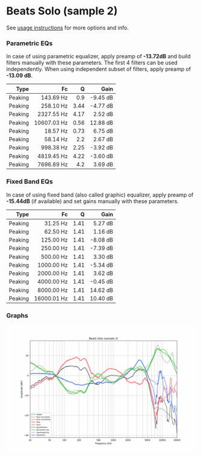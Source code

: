 # Beats Solo (sample 2)
See [usage instructions](https://github.com/jaakkopasanen/AutoEq#usage) for more options and info.

### Parametric EQs
In case of using parametric equalizer, apply preamp of **-13.72dB** and build filters manually
with these parameters. The first 4 filters can be used independently.
When using independent subset of filters, apply preamp of **-13.09 dB**.

| Type    | Fc          |    Q | Gain     |
|--------:|------------:|-----:|---------:|
| Peaking | 143.69 Hz   | 0.9  | -9.45 dB |
| Peaking | 258.10 Hz   | 3.44 | -4.77 dB |
| Peaking | 2327.55 Hz  | 4.17 | 2.52 dB  |
| Peaking | 10607.03 Hz | 0.56 | 12.88 dB |
| Peaking | 18.57 Hz    | 0.73 | 6.75 dB  |
| Peaking | 58.14 Hz    | 2.2  | 2.67 dB  |
| Peaking | 998.38 Hz   | 2.25 | -3.92 dB |
| Peaking | 4819.45 Hz  | 4.22 | -3.60 dB |
| Peaking | 7696.89 Hz  | 4.2  | 3.69 dB  |

### Fixed Band EQs
In case of using fixed band (also called graphic) equalizer, apply preamp of **-15.44dB**
(if available) and set gains manually with these parameters.

| Type    | Fc          |    Q | Gain     |
|--------:|------------:|-----:|---------:|
| Peaking | 31.25 Hz    | 1.41 | 5.27 dB  |
| Peaking | 62.50 Hz    | 1.41 | 1.16 dB  |
| Peaking | 125.00 Hz   | 1.41 | -8.08 dB |
| Peaking | 250.00 Hz   | 1.41 | -7.39 dB |
| Peaking | 500.00 Hz   | 1.41 | 3.30 dB  |
| Peaking | 1000.00 Hz  | 1.41 | -5.34 dB |
| Peaking | 2000.00 Hz  | 1.41 | 3.62 dB  |
| Peaking | 4000.00 Hz  | 1.41 | -0.45 dB |
| Peaking | 8000.00 Hz  | 1.41 | 14.62 dB |
| Peaking | 16000.01 Hz | 1.41 | 10.40 dB |

### Graphs
![](./Beats%20Solo%20(sample%202).png)